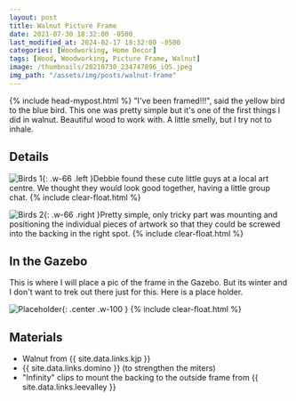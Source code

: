 ```yaml
---
layout: post
title: Walnut Picture Frame
date: 2021-07-30 18:32:00 -0500
last_modified_at: 2024-02-17 18:32:00 -0500
categories: [Woodworking, Home Decor]
tags: [Wood, Woodworking, Picture Frame, Walnut]
image: /thumbnails/20210730_234747896_iOS.jpeg
img_path: "/assets/img/posts/walnut-frame"
---
```

{% include head-mypost.html %}
"I've been framed!!!", said the yellow bird to the blue bird.  This one was pretty simple but it's one of the first things I did in walnut.  Beautiful wood to work with.  A little smelly, but I try not to inhale.

## Details

![Birds 1][Birds 1]{: .w-66 .left }Debbie found these cute little guys at a local art centre.  We thought they would look good together, having a little group chat.
{% include clear-float.html %}

![Birds 2][Birds 2]{: .w-66 .right }Pretty simple, only tricky part was mounting and positioning the individual pieces of artwork so that they could be screwed into the backing in the right spot.
{% include clear-float.html %}

## In the Gazebo

This is where I will place a pic of the frame in the Gazebo.  But its winter and I don't want to trek out there just for this.  Here is a place holder.

![Placeholder](555-1212.jpeg){: .center .w-100 }
{% include clear-float.html %}

## Materials

- Walnut from {{ site.data.links.kjp }}
- {{ site.data.links.domino }} (to strengthen the miters)
- "Infinity" clips to mount the backing to the outside frame from {{ site.data.links.leevalley }}
  
[Birds 1]: 20210730_234747896_iOS.jpeg
[Birds 2]: 20210730_234800423_iOS.jpeg
